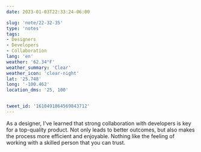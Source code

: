 ```yaml
---
date: 2023-01-03T22:33:24-06:00

slug: 'note/22-32-35'
type: 'notes'
tags:
- Designers
- Developers
- Collaboration 
lang: 'en'
weather: '62.34°F'
weather_summary: 'Clear'
weather_icon: 'clear-night'
lat: '25.748'
long: '-100.462'
location_dms: '25, 100'


tweet_id: '1610491864569843712'
---
```

As a designer, I've learned that strong collaboration with developers is key for a top-quality product. Not only leads to better outcomes, but also makes the process more efficient and enjoyable. Nothing like the feeling of working with a skilled person that you can trust.